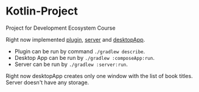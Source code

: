 # Kotlin-Project
Project for Development Ecosystem Course

Right now implemented [plugin](KotlinProject/gradle-plugins/description-plugin/src/main/kotlin/com/example/DescriptionPlugin.kt), [server](KotlinProject/server/src/main/kotlin/org/example/project/Application.kt)
and [desktopApp](KotlinProject/composeApp/src/commonMain/kotlin/org/example/project/App.kt). 

* Plugin can be run by command `./gradlew describe`.
* Desktop App can be run by `./gradlew :composeApp:run`.
* Server can be run by `./gradlew :server:run`.

Right now desktopApp creates only one window with the list of book titles. Server doesn't have any storage.